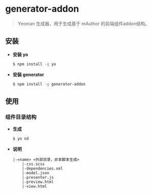 # generator-addon


> Yeoman 生成器，用于生成基于 mAuthor 的前端组件addon结构。


## 安装

- **安装 yo**

    ```bash
    $ npm install -g yo
    ```

- **安装 generator**

    ```bash
    $ npm install -g generator-addon
    ```

## 使用

### 组件目录结构

- **生成**

    ```bash
    $ yo nd
    ```

- **说明**

    ```
    |-<name> <外部目录，非本脚本生成>
        |-css.scss
        |-dependencies.xml
        |-model.json
        |-presenter.js
        |-preview.html
        |-view.html
    ```
